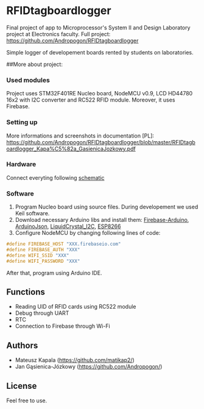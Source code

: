 # RFIDtagboardlogger

Final project of app to Microprocessor's System II and Design Laboratory project at Electronics faculty. Full project:
https://github.com/Andropogon/RFIDtagboardlogger

Simple logger of developement boards rented by students on laboratories.

##More about project:

### Used modules

Project uses STM32F401RE Nucleo board, NodeMCU v0.9, LCD HD44780 16x2 with I2C converter and RC522 RFID module.
Moreover, it uses Firebase.

### Setting up
More informations and screenshots in documentation [PL]:
https://github.com/Andropogon/RFIDtagboardlogger/blob/master/RFIDtagboardlogger_Kapa%C5%82a_GasienicaJozkowy.pdf
### Hardware
Connect everyting following [schematic](https://i.imgur.com/4nxXy50.png)

### Software
1. Program Nucleo board using source files. During developement we used Keil software.
2. Download necessary Arduino libs and install them:
[Firebase-Arduino](https://github.com/Chriton/Firebase-Arduino), [ArduinoJson](https://github.com/bblanchon/ArduinoJson), [LiquidCrystal_I2C](https://github.com/johnrickman/LiquidCrystal_I2C), [ESP8266](http://arduino.esp8266.com/stable/package_esp8266com_index.json)
3. Configure NodeMCU by changing following lines of code:
```cpp
#define FIREBASE_HOST "XXX.firebaseio.com"
#define FIREBASE_AUTH "XXX"
#define WIFI_SSID "XXX"
#define WIFI_PASSWORD "XXX"
```
After that, program using Arduino IDE.

## Functions
- Reading UID of RFID cards using RC522 module
- Debug through UART
- RTC
- Connection to Firebase through Wi-Fi

## Authors
- Mateusz Kapala (https://github.com/matikap2/)
- Jan Gąsienica-Józkowy (https://github.com/Andropogon/)

## License
Feel free to use.

